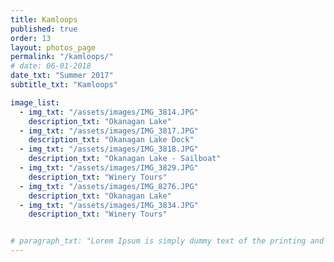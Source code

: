```yaml
---
title: Kamloops
published: true
order: 13
layout: photos_page
permalink: "/kamloops/"
# date: 06-01-2018
date_txt: "Summer 2017"
subtitle_txt: "Kamloops"

image_list:
  - img_txt: "/assets/images/IMG_3814.JPG"
    description_txt: "Okanagan Lake"
  - img_txt: "/assets/images/IMG_3817.JPG"
    description_txt: "Okanagan Lake Dock"
  - img_txt: "/assets/images/IMG_3818.JPG"
    description_txt: "Okanagan Lake - Sailboat"
  - img_txt: "/assets/images/IMG_3829.JPG"
    description_txt: "Winery Tours"
  - img_txt: "/assets/images/IMG_8276.JPG"
    description_txt: "Okanagan Lake"
  - img_txt: "/assets/images/IMG_3834.JPG"
    description_txt: "Winery Tours"


# paragraph_txt: "Lorem Ipsum is simply dummy text of the printing and typesetting industry. Lorem Ipsum has been the industry's standard dummy text ever since the 1500s, when an unknown printer took a galley of type and scrambled it to make a type specimen book. It has survived not only five centuries, but also the leap into electronic typesetting, remaining essentially unchanged. It was popularised in the 1960s with the release of Letraset sheets containing Lorem Ipsum passages, and more recently with desktop publishing software like Aldus PageMaker including versions of Lorem Ipsum."
---
```




